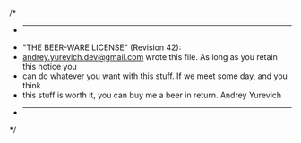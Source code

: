 /*
 * ----------------------------------------------------------------------------
 * "THE BEER-WARE LICENSE" (Revision 42):
 * <andrey.yurevich.dev@gmail.com> wrote this file.  As long as you retain this notice you
 * can do whatever you want with this stuff. If we meet some day, and you think
 * this stuff is worth it, you can buy me a beer in return.  Andrey Yurevich
 * ----------------------------------------------------------------------------
 */
